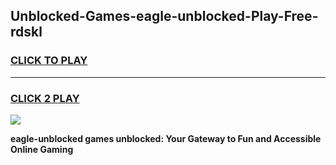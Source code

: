 
## Unblocked-Games-eagle-unblocked-Play-Free-rdskl
<h3>
<a href="https://premium76.site?title=eagle-unblocked&ref=21A">CLICK TO PLAY</a></h3>
<hr>

<h3>
<a href="https://premium76.site?title=eagle-unblocked&ref=21A">CLICK 2 PLAY</a>
  
</h3>

<a href="https://premium76.site?title=eagle-unblocked&ref=21A"><img src="https://clearcache.store/games.png"></a>


**eagle-unblocked games unblocked: Your Gateway to Fun and Accessible Online Gaming**
